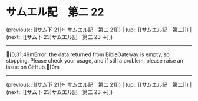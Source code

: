 # サムエル記　第二 22

(previous:: [[サム下 21|← サムエル記　第二 21]]) | (up:: [[サムエル記　第二]]) | (next:: [[サム下 23|サムエル記　第二 23 →]])

***
[0;31;49mError: the data returned from BibleGateway is empty, so stopping. Please check your usage, and if still a problem, please raise an issue on GitHub.[0m

***

(previous:: [[サム下 21|← サムエル記　第二 21]]) | (up:: [[サムエル記　第二]]) | (next:: [[サム下 23|サムエル記　第二 23 →]])
